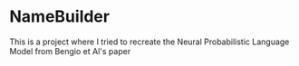 # NameBuilder
This is a project where I tried to recreate the Neural Probabilistic Language Model from Bengio et Al's paper
